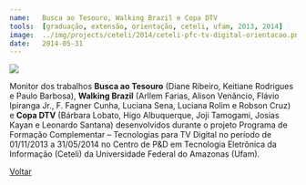 ```yaml
---
name:  	Busca ao Tesouro, Walking Brazil e Copa DTV
tools: 	[graduação, extensão, orientação, ceteli, ufam, 2013, 2014]
image: 	../img/projects/ceteli/2014/ceteli-pfc-tv-digital-orientacao.png
date: 	2014-05-31
---
```


![](../img/projects/ceteli/2014/ceteli-pfc-tv-digital-orientacao.png)

Monitor dos trabalhos **Busca ao Tesouro** (Diane Ribeiro, Keitiane Rodrigues e Paulo Barbosa), **Walking Brazil** (Arllem Farias, Alison Venâncio, Flávio Ipiranga Jr., F. Fagner Cunha, Luciana Sena, Luciana Rolim e Robson Cruz) e **Copa DTV** (Bárbara Lobato, Higo Albuquerque, Joji Tamogami, Josias Kayan e Leonardo Santana) desenvolvidos durante o projeto Programa de Formação Complementar – Tecnologias para TV Digital no período de 01/11/2013 a 31/05/2014 no Centro de P&D em Tecnologia Eletrônica da Informação (Ceteli) da Universidade Federal do Amazonas (Ufam). 

<p class="text-center">
	<a class="btn btn-outline-primary mt-1" href="{{ site.baseurl }}/projects/">Voltar</a>
</p>